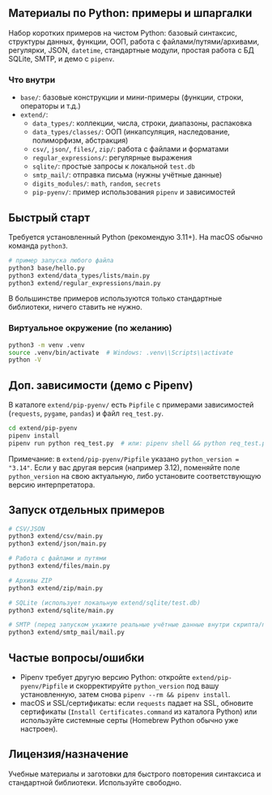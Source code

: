 ## Материалы по Python: примеры и шпаргалки

Набор коротких примеров на чистом Python: базовый синтаксис, структуры данных, функции, ООП, работа с файлами/путями/архивами, регулярки, JSON, `datetime`, стандартные модули, простая работа с БД SQLite, SMTP, и демо c `pipenv`.

### Что внутри
- `base/`: базовые конструкции и мини-примеры (функции, строки, операторы и т.д.)
- `extend/`:
  - `data_types/`: коллекции, числа, строки, диапазоны, распаковка
  - `data_types/classes/`: ООП (инкапсуляция, наследование, полиморфизм, абстракция)
  - `csv/`, `json/`, `files/`, `zip/`: работа с файлами и форматами
  - `regular_expressions/`: регулярные выражения
  - `sqlite/`: простые запросы к локальной `test.db`
  - `smtp_mail/`: отправка письма (нужны учётные данные)
  - `digits_modules/`: `math`, `random`, `secrets`
  - `pip-pyenv/`: пример использования `pipenv` и зависимостей

## Быстрый старт

Требуется установленный Python (рекомендую 3.11+). На macOS обычно команда `python3`.

```bash
# пример запуска любого файла
python3 base/hello.py
python3 extend/data_types/lists/main.py
python3 extend/regular_expressions/main.py
```

В большинстве примеров используются только стандартные библиотеки, ничего ставить не нужно.

### Виртуальное окружение (по желанию)
```bash
python3 -m venv .venv
source .venv/bin/activate  # Windows: .venv\\Scripts\\activate
python -V
```

## Доп. зависимости (демо с Pipenv)
В каталоге `extend/pip-pyenv/` есть `Pipfile` c примерами зависимостей (`requests`, `pygame`, `pandas`) и файл `req_test.py`.

```bash
cd extend/pip-pyenv
pipenv install
pipenv run python req_test.py  # или: pipenv shell && python req_test.py
```

Примечание: в `extend/pip-pyenv/Pipfile` указано `python_version = "3.14"`. Если у вас другая версия (например 3.12), поменяйте поле `python_version` на свою актуальную, либо установите соответствующую версию интерпретатора.

## Запуск отдельных примеров
```bash
# CSV/JSON
python3 extend/csv/main.py
python3 extend/json/main.py

# Работа с файлами и путями
python3 extend/files/main.py

# Архивы ZIP
python3 extend/zip/main.py

# SQLite (использует локальную extend/sqlite/test.db)
python3 extend/sqlite/main.py

# SMTP (перед запуском укажите реальные учётные данные внутри скрипта/переменных окружения)
python3 extend/smtp_mail/mail.py
```

## Частые вопросы/ошибки
- Pipenv требует другую версию Python: откройте `extend/pip-pyenv/Pipfile` и скорректируйте `python_version` под вашу установленную, затем снова `pipenv --rm && pipenv install`.
- macOS и SSL/сертификаты: если `requests` падает на SSL, обновите сертификаты (`Install Certificates.command` из каталога Python) или используйте системные серты (Homebrew Python обычно уже настроен).

## Лицензия/назначение
Учебные материалы и заготовки для быстрого повторения синтаксиса и стандартной библиотеки. Используйте свободно.